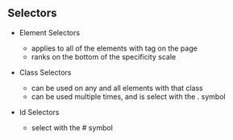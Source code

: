 ## Selectors

- Element Selectors
    - applies to all of the elements with tag on the page
    - ranks on the bottom of the specificity scale

- Class Selectors
    - can be used on any and all elements with that class
    - can be used multiple times, and is select with the . symbol

- Id Selectors
    - select with the # symbol